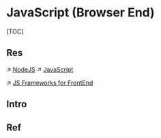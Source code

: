 # JavaScript (Browser End)

[TOC]



## Res
↗ [NodeJS](../../../../../🔑%20CS_Core/👩‍💻%20Programming%20Methodology%20and%20Languages/🛠️%20Programming%20Tools%20Chain/🚠%20Application%20Runtimes%20&%20SDKs/JavaScript%20Runtimes/NodeJS/NodeJS.md)
↗ [JavaScript](../../../../../🔑%20CS_Core/👩‍💻%20Programming%20Methodology%20and%20Languages/Compiled%20Languages/🐝%20JavaScript-Based%20Languages/JavaScript.md)

↗ [JS Frameworks for FrontEnd](../🎃%20JS%20Frameworks%20for%20FrontEnd/JS%20Frameworks%20for%20FrontEnd.md)



## Intro


## Ref